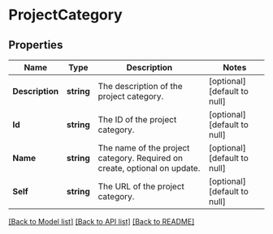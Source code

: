 # ProjectCategory

## Properties
Name | Type | Description | Notes
------------ | ------------- | ------------- | -------------
**Description** | **string** | The description of the project category. | [optional] [default to null]
**Id** | **string** | The ID of the project category. | [optional] [default to null]
**Name** | **string** | The name of the project category. Required on create, optional on update. | [optional] [default to null]
**Self** | **string** | The URL of the project category. | [optional] [default to null]

[[Back to Model list]](../README.md#documentation-for-models) [[Back to API list]](../README.md#documentation-for-api-endpoints) [[Back to README]](../README.md)

